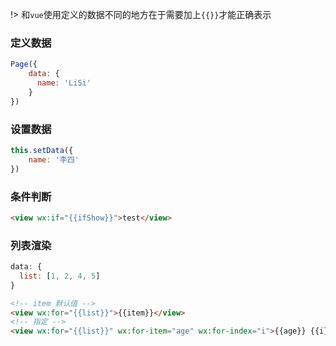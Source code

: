 !> 和`vue`使用定义的数据不同的地方在于需要加上`{{}}`才能正确表示
### 定义数据
```js
Page({
    data: {
      name: 'LiSi'
    }
})
```
### 设置数据
```js
this.setData({
    name: '李四'
})
```
### 条件判断
```html
<view wx:if="{{ifShow}}">test</view>
```
### 列表渲染
```js
data: {
  list: [1, 2, 4, 5]
}
```
```html
<!-- item 默认值 -->
<view wx:for="{{list}}">{{item}}</view>
<!-- 指定 -->
<view wx:for="{{list}}" wx:for-item="age" wx:for-index="i">{{age}} {{i}}</view>
```